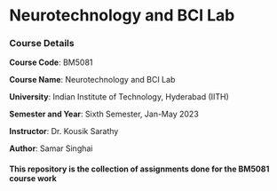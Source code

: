 # Neurotechnology and BCI Lab

### Course Details

**Course Code**: BM5081

**Course Name**: Neurotechnology and BCI Lab

**University**: Indian Institute of Technology, Hyderabad (IITH)

**Semester and Year**: Sixth Semester, Jan-May 2023

**Instructor**: Dr. Kousik Sarathy

**Author**: Samar Singhai

#### This repository is the collection of assignments done for the BM5081 course work
